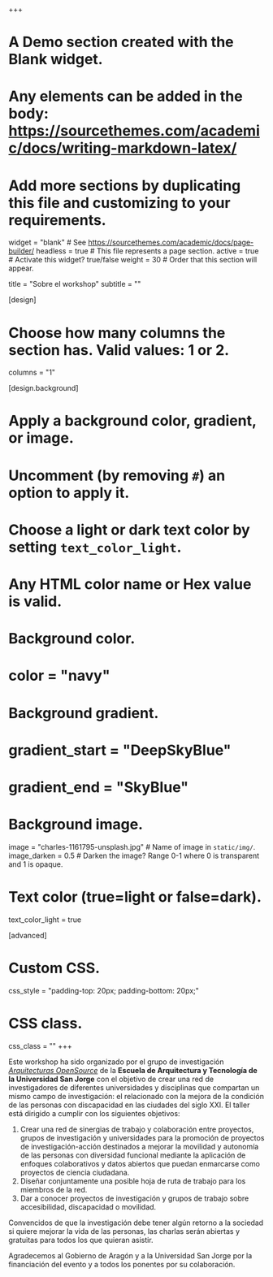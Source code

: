 +++
# A Demo section created with the Blank widget.
# Any elements can be added in the body: https://sourcethemes.com/academic/docs/writing-markdown-latex/
# Add more sections by duplicating this file and customizing to your requirements.

widget = "blank"  # See https://sourcethemes.com/academic/docs/page-builder/
headless = true  # This file represents a page section.
active = true  # Activate this widget? true/false
weight = 30  # Order that this section will appear.

title = "Sobre el workshop"
subtitle = ""

[design]
  # Choose how many columns the section has. Valid values: 1 or 2.
  columns = "1"

[design.background]
  # Apply a background color, gradient, or image.
  #   Uncomment (by removing `#`) an option to apply it.
  #   Choose a light or dark text color by setting `text_color_light`.
  #   Any HTML color name or Hex value is valid.

  # Background color.
  # color = "navy"

  # Background gradient.
  # gradient_start = "DeepSkyBlue"
  # gradient_end = "SkyBlue"

  # Background image.
  image = "charles-1161795-unsplash.jpg"  # Name of image in `static/img/`.
  image_darken = 0.5  # Darken the image? Range 0-1 where 0 is transparent and 1 is opaque.

  # Text color (true=light or false=dark).
  text_color_light = true

[advanced]
 # Custom CSS.
 css_style = "padding-top: 20px; padding-bottom: 20px;"

 # CSS class.
 css_class = ""
+++

Este workshop ha sido organizado por el grupo de investigación *[Arquitecturas OpenSource](http://aos.usj.es)* de la **Escuela de Arquitectura y Tecnología de la Universidad San Jorge** con el objetivo de crear una red de investigadores de diferentes universidades y disciplinas que compartan un mismo campo de investigación: el relacionado con la mejora de la condición de las personas con discapacidad en las ciudades del siglo XXI. El taller está dirigido a cumplir con los siguientes objetivos:

1. Crear una red de sinergias de trabajo y colaboración entre proyectos, grupos de investigación y universidades para la promoción de proyectos de investigación-acción destinados a mejorar la movilidad y autonomía de las personas con diversidad funcional mediante la aplicación de enfoques colaborativos y datos abiertos que puedan enmarcarse como proyectos de ciencia ciudadana.
2. Diseñar conjuntamente una posible hoja de ruta de trabajo para los miembros de la red.
3. Dar a conocer proyectos de investigación y grupos de trabajo sobre accesibilidad, discapacidad o movilidad.

Convencidos de que la investigación debe tener algún retorno a la sociedad si quiere mejorar la vida de las personas, las charlas serán abiertas y gratuitas para todos los que quieran asistir.

Agradecemos al Gobierno de Aragón y a la Universidad San Jorge por la financiación del evento y a todos los ponentes por su colaboración.



<div class="hr-light">
